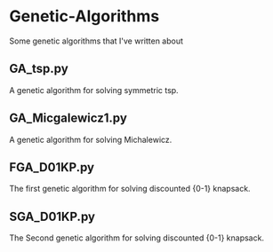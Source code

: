 # Genetic-Algorithms
Some genetic algorithms that I've written about

## GA_tsp.py
A genetic algorithm for solving symmetric tsp.

## GA_Micgalewicz1.py
A genetic algorithm for solving Michalewicz.

## FGA_D01KP.py
The first genetic algorithm for solving discounted {0-1} knapsack.

## SGA_D01KP.py
The Second genetic algorithm for solving discounted {0-1} knapsack.
